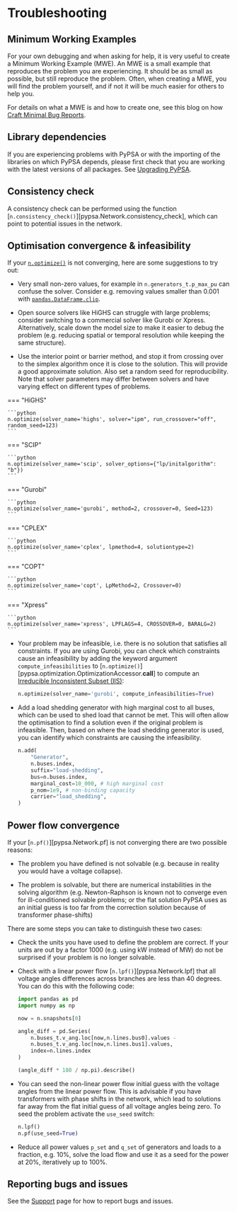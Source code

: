 # Troubleshooting

## Minimum Working Examples

For your own debugging and when asking for help, it is very useful to create a
Minimum Working Example (MWE). An MWE is a small example that reproduces the
problem you are experiencing. It should be as small as possible, but still
reproduce the problem. Often, when creating a MWE, you will find the problem
yourself, and if not it will be much easier for others to help you.

For details on what a MWE is and how to create one, see this blog on how [Craft Minimal Bug Reports](https://matthewrocklin.com/minimal-bug-reports).

## Library dependencies

If you are experiencing problems with PyPSA or with the importing of the
libraries on which PyPSA depends, please first check that you are working with
the latest versions of all packages. See [Upgrading PyPSA](installation.md#upgrading).

## Consistency check

A consistency check can be performed using the function
[`n.consistency_check()`][pypsa.Network.consistency_check], which can point to
potential issues in the network.

## Optimisation convergence & infeasibility

If your [`n.optimize()`]() is not converging,
here are some suggestions to try out:

* Very small non-zero values, for example in `n.generators_t.p_max_pu` can
  confuse the solver. Consider e.g. removing values smaller than 0.001 with
  [`pandas.DataFrame.clip`](https://pandas.pydata.org/docs/reference/api/pandas.DataFrame.clip.html).

* Open source solvers like HiGHS can struggle with large problems; consider
  switching to a commercial solver like Gurobi or Xpress. Alternatively, scale
  down the model size to make it easier to debug the problem (e.g. reducing
  spatial or temporal resolution while keeping the same structure).

* Use the interior point or barrier method, and stop it from crossing over to
  the simplex algorithm once it is close to the solution. This will provide a
  good approximate solution. Also set a random seed for reproducibility. Note
  that solver parameters may differ between solvers and have varying effect on
  different types of problems.

=== "HiGHS"

    ```python
    n.optimize(solver_name='highs', solver="ipm", run_crossover="off", random_seed=123)
    ```

=== "SCIP"

    ```python
    n.optimize(solver_name='scip', solver_options={"lp/initalgorithm": "b"})
    ```

=== "Gurobi"

    ```python
    n.optimize(solver_name='gurobi', method=2, crossover=0, Seed=123)
    ```

=== "CPLEX"

    ```python
    n.optimize(solver_name='cplex', lpmethod=4, solutiontype=2)
    ```

=== "COPT"

    ```python
    n.optimize(solver_name='copt', LpMethod=2, Crossover=0)
    ```

=== "Xpress"

    ```python
    n.optimize(solver_name='xpress', LPFLAGS=4, CROSSOVER=0, BARALG=2)
    ```

* Your problem may be infeasible, i.e. there is no solution that satisfies all
  constraints. If you are using Gurobi, you can check which constraints cause an
  infeasibility by adding the keyword argument `compute_infeasibilities` to
  [`n.optimize()`][pypsa.optimization.OptimizationAccessor.__call__] to compute an [Irreducible
  Inconsistent Subset
  (IIS)](https://support.gurobi.com/hc/en-us/articles/360029969391-How-do-I-determine-why-my-model-is-infeasible):

  ```python
  n.optimize(solver_name='gurobi', compute_infeasibilities=True)
  ```

* Add a load shedding generator with high marginal cost to all buses, which can
  be used to shed load that cannot be met. This will often allow the
  optimisation to find a solution even if the original problem is infeasible.
  Then, based on where the load shedding generator is used, you can identify
  which constraints are causing the infeasibility.

  ```python
  n.add(
      "Generator",
      n.buses.index,
      suffix="load-shedding",
      bus=n.buses.index,
      marginal_cost=10_000, # high marginal cost
      p_nom=1e9, # non-binding capacity
      carrier="load_shedding",
  )
  ```

## Power flow convergence

If your [`n.pf()`][pypsa.Network.pf] is not converging there are two possible reasons:

* The problem you have defined is not solvable (e.g. because in
  reality you would have a voltage collapse).

* The problem is solvable, but there are numerical instabilities in the solving
  algorithm (e.g. Newton-Raphson is known not to converge even for
  ill-conditioned solvable problems; or the flat solution PyPSA uses as an
  initial guess is too far from the correction solution because of transformer
  phase-shifts)

There are some steps you can take to distinguish these two cases:

* Check the units you have used to define the problem are correct. If your units
  are out by a factor 1000 (e.g. using kW instead of MW) do not be surprised if
  your problem is no longer solvable.

* Check with a linear power flow [`n.lpf()`][pypsa.Network.lpf] that all voltage
  angles differences across branches are less than 40 degrees. You can do this with the following code:

  ```python
  import pandas as pd
  import numpy as np

  now = n.snapshots[0]

  angle_diff = pd.Series(
      n.buses_t.v_ang.loc[now,n.lines.bus0].values -
      n.buses_t.v_ang.loc[now,n.lines.bus1].values,
      index=n.lines.index
  )

  (angle_diff * 180 / np.pi).describe()
  ```

* You can seed the non-linear power flow initial guess with the
  voltage angles from the linear power flow. This is advisable if you
  have transformers with phase shifts in the network, which lead to
  solutions far away from the flat initial guess of all voltage angles
  being zero. To seed the problem activate the `use_seed` switch:

  ```python
  n.lpf()
  n.pf(use_seed=True)
  ```

* Reduce all power values `p_set` and `q_set` of generators and
  loads to a fraction, e.g. 10%, solve the load flow and use it as a
  seed for the power at 20%, iteratively up to 100%.  

## Reporting bugs and issues

See the [Support](support.md) page for how to report bugs and issues.

